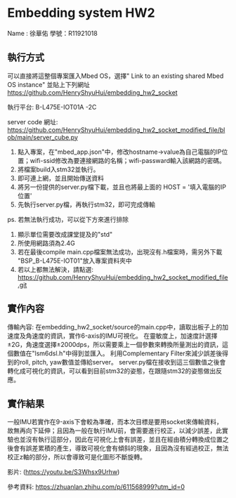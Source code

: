 # Embedding system HW2

Name : 徐華佑
學號：R11921018

## 執行方式
可以直接將這整個專案匯入Mbed OS，選擇" Link to an existing shared Mbed OS instance" 並貼上下列網址
https://github.com/HenryShyuHui/embedding_hw2_socket

執行平台: B-L475E-IOT01A -2C

server code 網址: https://github.com/HenryShyuHui/embedding_hw2_socket_modified_file/blob/main/server_cube.py

1. 點入專案，在"mbed_app.json"中，修改hostname->value為自己電腦的IP位置；wifi-ssid修改為要連接網路的名稱；wifi-passward輸入該網路的密碼。
2. 將檔案build入stm32並執行。
3. 即可連上網，並且開始傳送資料
4. 將另一份提供的server.py檔下載，並且也將最上面的 HOST = '填入電腦的IP位置' 
5. 先執行server.py檔，再執行stm32，即可完成傳輸

ps. 若無法執行成功，可以從下方來進行排除
1. 顯示單位需要改成課堂提及的"std"
2. 所使用網路須為2.4G
3. 若在最後compile main.cpp檔案無法成功，出現沒有.h檔案時，需另外下載 "BSP_B-L475E-IOT01"放入專案資料夾中
4. 若以上都無法解決，請點選: https://github.com/HenryShyuHui/embedding_hw2_socket_modified_file.git

## 實作內容
傳輸內容: 
在embedding_hw2_socket/source的main.cpp中，讀取出板子上的加速度及角速度的資訊，實作6-axis的IMU可視化。
在靈敏度上，加速度計選擇±2G，角速度選擇±2000dps，所以需要乘上一個參數來轉換所量測出的資訊，這個數值在"lsm6dsl.h"中得到並匯入。
利用Complementary Filter來減少誤差後得到的roll, pitch, yaw數值並傳給server。
server.py檔在接收到這三個數值之後會轉化成可視化的資訊，可以看到目前stm32的姿態，在跟隨stm32的姿態做出反應。

## 實作結果
一般IMU若實作在9-axis下會較為準確，而本次目標是要用socket來傳輸資料，故無再向下延伸；且因為一般在執行IMU前，會需要進行校正，以減少誤差，此實驗也並沒有執行這部分，因此在可視化上會有誤差，並且在經由積分轉換成位置之後會有誤差累積的產生，導致可視化會有傾斜的現象，且因為沒有經過校正，無法校正z軸的部分，所以會導致可是化圖形不斷旋轉。 

影片: (https://youtu.be/S3Whsx9Urhw)


參考資料:
https://zhuanlan.zhihu.com/p/611568999?utm_id=0




